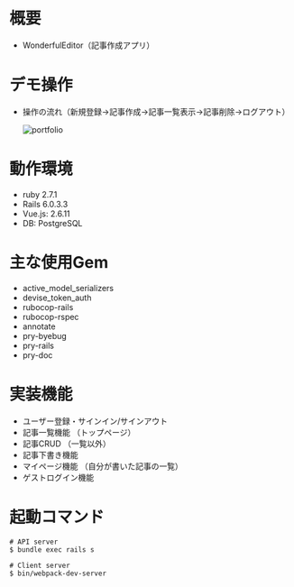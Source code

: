 # 概要

- WonderfulEditor（記事作成アプリ）

# デモ操作

- 操作の流れ（新規登録→記事作成→記事一覧表示→記事削除→ログアウト）

  ![portfolio](https://user-images.githubusercontent.com/59129419/224529496-392d1e38-c252-4070-9cd9-383f4883f766.gif)

# 動作環境

- ruby 2.7.1
- Rails 6.0.3.3
- Vue.js: 2.6.11
- DB: PostgreSQL

# 主な使用Gem

- active_model_serializers
- devise_token_auth
- rubocop-rails
- rubocop-rspec
- annotate
- pry-byebug
- pry-rails
- pry-doc

# 実装機能

- ユーザー登録・サインイン/サインアウト
- 記事一覧機能 （トップページ）
- 記事CRUD （一覧以外）
- 記事下書き機能
- マイページ機能 （自分が書いた記事の一覧）
- ゲストログイン機能

# 起動コマンド

```Shell
# API server
$ bundle exec rails s

# Client server
$ bin/webpack-dev-server
```

